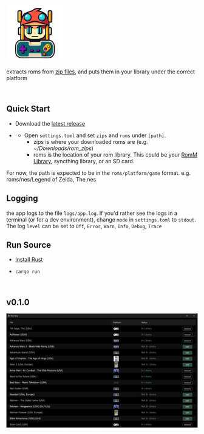 <img src="assets/logo.png" alt="drawing" width="150"/>

extracts roms from [zip files](https://myrient.erista.me/files/), and puts them in your library under the correct platform

<br/>

## Quick Start

* Download the [latest release](https://github.com/jaymedavis/romboy/releases)

* * Open `settings.toml` and set `zips` and `roms` under `[path]`.
    - zips is where your downloaded roms are (e.g. _~/Downloads/rom_zips_)
    - roms is the location of your rom library.  This could be your [RomM Library](https://romm.app), syncthing library, or an SD card.  

For now, the path is expected to be in the `roms/platform/game` format.  e.g.  roms/nes/Legend of Zelda, The.nes

## Logging

the app logs to the file `logs/app.log`. If you'd rather see the logs in a terminal (or for a dev environment), change `mode` in `settings.toml` to `stdout`.  The log `level` can be set to `Off`, `Error`, `Warn`, `Info`, `Debug`, `Trace`

## Run Source

* [Install Rust](https://rustup.rs/)

* ``cargo run``

<br/>

## v0.1.0
![romboy screen](assets/romboy.png)
